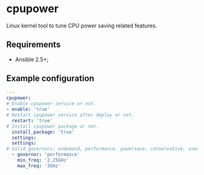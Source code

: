 # cpupower

Linux kernel tool to tune CPU power saving related features.

## Requirements

* Ansible 2.5+;

## Example configuration

```yaml
---
cpupower:
# Enable cpupower service or not.
- enable: 'true'
# Restart cpupower service after deploy or not.
  restart: 'true'
# Install cpupower package or not.
  install_package: 'true'
  settings:
  settings:
# Valid governors: ondemand, performance, powersave, conservative, userspace.
  - governor: 'performance'
    min_freq: '2.25GHz'
    max_freq: '3GHz'
```

